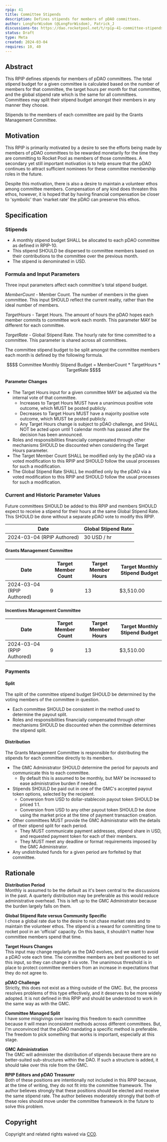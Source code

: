 ```yaml
---
rpip: 41
title: Committee Stipends
description: Defines stipends for members of pDAO committees.
author: LongForWisdom (@LongForWisdom), Patrick_J
discussions-to: https://dao.rocketpool.net/t/rpip-41-committee-stipends/2824
status: Draft
type: Meta
created: 2024-03-04
requires: 10, 40
---
```


## Abstract

This RPIP defines stipends for members of pDAO committees. The total stipend budget for a given committee is calculated based on the number of members for that committee, the target hours per month for that committee, and the global stipend rate which is the same for all committees. Committees may split their stipend budget amongst their members in any manner they choose.

Stipends to the members of each committee are paid by the Grants Management Committee.

## Motivation
This RPIP is primarily motivated by a desire to see the efforts being made by members of pDAO committees to be rewarded monetarily for the time they are committing to Rocket Pool as members of those committees. A secondary yet still important motivation is to help ensure that the pDAO continues to attract sufficient nominees for these committee membership roles in the future.

Despite this motivation, there is also a desire to maintain a volunteer ethos among committee members. Compensation of any kind does threaten this ethos, however, it is hoped that by having financial compensation be closer to 'symbolic' than 'market rate' the pDAO can preserve this ethos.

## Specification

### Stipends
* A monthly stipend budget SHALL be allocated to each pDAO committee as defined in RPIP-10.
* This stipend SHOULD be dispersed to committee members based on their contributions to the committee over the previous month.
* The stipend is denominated in USD.

### Formula and Input Parameters
Three input parameters affect each committee's total stipend budget.

$MemberCount$ - Member Count. The number of members in the given committee. This input SHOULD reflect the current reality, rather than the ideal number of members.  

$TargetHours$ - Target Hours. The amount of hours the pDAO hopes each member commits to committee work each month. This parameter MAY be different for each committee.  

$TargetRate$ - Global Stipend Rate. The hourly rate for time committed to a committee. This parameter is shared across all committees.  

The committee stipend budget to be split amongst the committee members each month is defined by the following formula.
```math
$$

Committee Monthly Stipend Budget = MemberCount * TargetHours * TargetRate

$$
```

#### Parameter Changes

* The Target Hours input for a given committee MAY be adjusted via the internal vote of that committee.
  * Increases to Target Hours MUST have a unanimous positive vote outcome, which MUST be posted publicly.
  * Decreases to Target Hours MUST have a majority positive vote outcome, which MUST be posted publicly.
  * Any Target Hours change is subject to pDAO challenge, and SHALL NOT be acted upon until 1 calendar month has passed after the decision has been announced.
* Roles and responsibilities financially compensated through other mechanisms SHOULD be discounted when considering the Target Hours parameter.
* The Target Member Count SHALL be modified only by the pDAO via a voted modification to this RPIP and SHOULD follow the usual processes for such a modification.
* The Global Stipend Rate SHALL be modified only by the pDAO via a voted modification to this RPIP and SHOULD follow the usual processes for such a modification.

### Current and Historic Parameter Values

Future committees SHOULD be added to this RPIP and members SHOULD expect to receive a stipend for their hours at the same Global Stipend Rate. This SHOULD be done without a separate pDAO vote to modify this RPIP.


| Date                       | Global Stipend Rate |
|----------------------------|---------------------|
| 2024-03-04 (RPIP Authored) | 30 USD / hr         |

#### Grants Management Committee

| Date                       | Target Member Count | Target Member Hours | Target Monthly Stipend Budget |
|----------------------------|---------------------|---------------------|------------------------------|
| 2024-03-04 (RPIP Authored) |                   9 |                  13 |                    $3,510.00 |

#### Incentives Management Committee

| Date                       | Target Member Count | Target Member Hours | Target Monthly Stipend Budget |
|----------------------------|---------------------|---------------------|------------------------------|
| 2024-03-04 (RPIP Authored) |                   9 |                  13 |                    $3,510.00 |


<!--
Commentary for Editors:
The above tables may be generated using this [google sheet](https://docs.google.com/spreadsheets/d/1aXE-bbVK5IB54TfqRPq9_kyMKMDDDiVDuw3yA3f5XJg/edit#gid=958081945), which should be maintained in parallel. If you need to modify the sheet and do not have permission then:
1. Copy the sheet
2. Set it to public read-only
3. Replace this link with your updated sheet
4. Convert the new sheet to markdown using: https://www.tablesgenerator.com/markdown_tables or similar.
-->

### Payments

#### Split
The split of the committee stipend budget SHOULD be determined by the voting members of the committee in question.
* Each committee SHOULD be consistent in the method used to determine the payout split.
* Roles and responsibilities financially compensated through other mechanisms SHOULD be discounted when the committee determines the stipend split.

#### Distribution
The Grants Management Committee is responsible for distributing the stipends for each committee directly to its members.
* The GMC Administrator SHOULD determine the period for payouts and communicate this to each committee.
  * By default this is assumed to be monthly, but MAY be increased to ease administrative burden if needed.
* Stipends SHOULD be paid out in one of the GMC's accepted payout token options, selected by the recipient.
  * Conversion from USD to dollar-stablecoin payout token SHOULD be priced 1:1.
  * Conversion from USD to any other payout token SHOULD be done using the market price at the time of payment transaction creation.
* Other committees MUST provide the GMC Administrator with the details of their stipend split for each period.
  * They MUST communicate payment addresses, stipend share in USD, and requested payment token for each of their members.
  * They MUST meet any deadline or format requirements imposed by the GMC Administrator.
* Any undistributed funds for a given period are forfeited by that committee.

## Rationale

**Distribution Period**  
Monthly is assumed to be the default as it's been central to the discussions in the past. A quarterly distribution may be preferable as this would reduce administrative overhead. This is left up to the GMC Administrator because the burden largely falls on them. 

**Global Stipend Rate versus Community Specific**  
I chose a global rate due to the desire to not chase market rates and to maintain the volunteer ethos. The stipend is a reward for committing time to rocket pool in an 'official' capacity. On this basis, it shouldn't matter how committee members spend that time.

**Target Hours Changes**  
This input may change regularly as the DAO evolves, and we want to avoid a pDAO vote each time. The committee members are best positioned to set this input, so they can change it via vote. The unanimous threshold is in place to protect committee members from an increase in expectations that they do not agree to.

**pDAO Challenge**  
Strictly, this does not exist as a thing outside of the GMC. But, the process resolves problems of this type effectively, and it deserves to be more widely adopted. It is not defined in this RPIP and should be understood to work in the same way as with the GMC.

**Committee Managed Split**  
I have some misgivings over leaving this freedom to each committee because it will mean inconsistent methods across different committees. But, I'm unconvinced that the pDAO mandating a specific method is preferable. The freedom to pick something that works is important, especially at this stage.

**GMC Administration**  
The GMC will administer the distribution of stipends because there are no better-suited sub-structures within the DAO. If such a structure is added, it should take over this role from the GMC.

**RPIP Editors and pDAO Treasurer**  
Both of these positions are intentionally not included in this RPIP because, at the time of writing, they do not fit into the committee framework. The author believes strongly that these positions should be elected and receive the same stipend rate. The author believes moderately strongly that both of these roles should move under the committee framework in the future to solve this problem.  

## Copyright
Copyright and related rights waived via [CC0](https://creativecommons.org/publicdomain/zero/1.0/).
